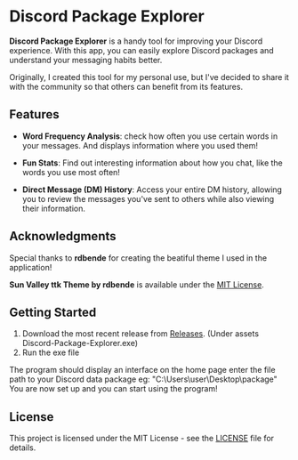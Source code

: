 # Discord Package Explorer

**Discord Package Explorer** is a handy tool for improving your Discord experience. With this app, you can easily explore Discord packages and understand your messaging habits better.

Originally, I created this tool for my personal use, but I've decided to share it with the community so that others can benefit from its features.

## Features

- **Word Frequency Analysis**: check how often you use certain words in your messages. And displays information where you used them!

- **Fun Stats**: Find out interesting information about how you chat, like the words you use most often!

- **Direct Message (DM) History**: Access your entire DM history, allowing you to review the messages you've sent to others while also viewing their information.

## Acknowledgments

Special thanks to **rdbende** for creating the beatiful theme I used in the application! 

**Sun Valley ttk Theme by rdbende** is available under the [MIT License](https://github.com/rdbende/Sun-Valley-ttk-theme/blob/main/LICENSE).

## Getting Started

1. Download the most recent release from [Releases](https://github.com/aullisia/Discord-Package-Explorer/releases). (Under assets Discord-Package-Explorer.exe)
2. Run the exe file

The program should display an interface on the home page enter the file path to your Discord data package eg: "C:\Users\user\Desktop\package"
You are now set up and you can start using the program!

## License

This project is licensed under the MIT License - see the [LICENSE](LICENSE) file for details.
